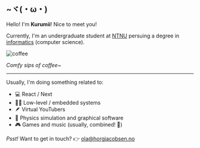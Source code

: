 ## ~ヾ(・ω・) 
Hello! I'm **Kurumii**! Nice to meet you! 

Currently, I'm an undergraduate student at [NTNU](https://www.ntnu.edu/) persuing a degree in [informatics](https://en.wikipedia.org/wiki/Informatics#:~:text=Accordingly%2C%20universities%20in%20continental%20Europe%20usually%20translate%20%22informatics%22%20as%20computer%20science%2C%20or%20sometimes%20information%20and%20computer%20science%2C%20although%20technical%20universities%20may%20translate%20it%20as%20computer%20science%20%26%20engineering.) (computer science).

![coffee](https://user-images.githubusercontent.com/15821339/188270649-4822f974-3eae-4769-bbf5-6e8006b4fe93.gif)

*Comfy sips of coffee~*

----

Usually, I'm doing something related to:
- 💻 React / Next
- 👨‍🔬 Low-level / embedded systems
- 🪶 Virtual YouTubers
- 🚀 Physics simulation and graphical software
- 🎮 Games and music (usually, combined! 🥁)

*Psst!* Want to get in touch? 👉 [ola@horgjacobsen.no](mailto:ola@horgjacobsen.no)
